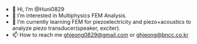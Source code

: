- 👋 Hi, I’m @Huni0829
- 👀 I’m interested in Multiphysics FEM Analysis.
- 🌱 I’m currently learning FEM for piezoelectricity and piezo+acoustics to analyze piezo transducer(speaker, exciter).
- 📫 How to reach me ghjeong0829@gmail.com or ghjeong@bncc.co.kr

<!---
Huni0829/Huni0829 is a ✨ special ✨ repository because its `README.md` (this file) appears on your GitHub profile.
You can click the Preview link to take a look at your changes.
--->

